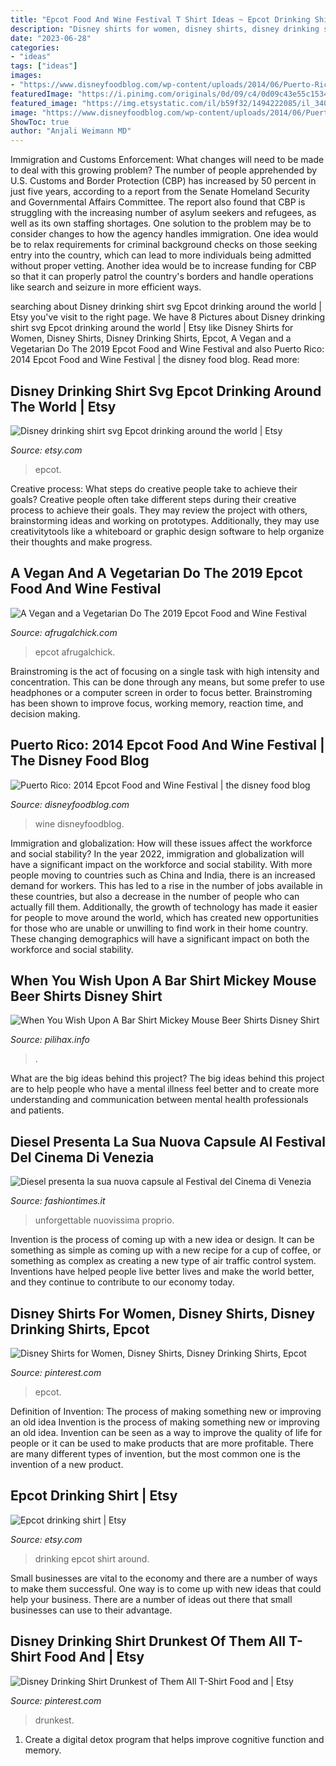 ```yaml
---
title: "Epcot Food And Wine Festival T Shirt Ideas ~ Epcot Drinking Shirt"
description: "Disney shirts for women, disney shirts, disney drinking shirts, epcot"
date: "2023-06-28"
categories:
- "ideas"
tags: ["ideas"]
images:
- "https://www.disneyfoodblog.com/wp-content/uploads/2014/06/Puerto-Rico-Menu-FW-Fest.jpg"
featuredImage: "https://i.pinimg.com/originals/0d/09/c4/0d09c43e55c1534b6308ca35278690ba.jpg"
featured_image: "https://img.etsystatic.com/il/b59f32/1494222085/il_340x270.1494222085_ndly.jpg?version=0"
image: "https://www.disneyfoodblog.com/wp-content/uploads/2014/06/Puerto-Rico-Menu-FW-Fest.jpg"
ShowToc: true
author: "Anjali Weimann MD"
---
```



Immigration and Customs Enforcement: What changes will need to be made to deal with this growing problem?
The number of people apprehended by U.S. Customs and Border Protection (CBP) has increased by 50 percent in just five years, according to a report from the Senate Homeland Security and Governmental Affairs Committee. The report also found that CBP is struggling with the increasing number of asylum seekers and refugees, as well as its own staffing shortages.
One solution to the problem may be to consider changes to how the agency handles immigration. One idea would be to relax requirements for criminal background checks on those seeking entry into the country, which can lead to more individuals being admitted without proper vetting. Another idea would be to increase funding for CBP so that it can properly patrol the country's borders and handle operations like search and seizure in more efficient ways.

	

		
searching about Disney drinking shirt svg Epcot drinking around the world | Etsy you've visit to the right page. We have 8 Pictures about Disney drinking shirt svg Epcot drinking around the world | Etsy like Disney Shirts for Women, Disney Shirts, Disney Drinking Shirts, Epcot, A Vegan and a Vegetarian Do The 2019 Epcot Food and Wine Festival and also Puerto Rico: 2014 Epcot Food and Wine Festival | the disney food blog. Read more:
		
    
## Disney Drinking Shirt Svg Epcot Drinking Around The World | Etsy

<img loading=lazy src="https://i.etsystatic.com/17189290/r/il/bc0c44/1857292435/il_794xN.1857292435_9xip.jpg" onerror="this.onerror=null;this.src='https://tse1.mm.bing.net/th?id=OIP.5xta2Z4RjJ0mB1OkhXQ9TwHaHa&amp;pid=15.1';" alt="Disney drinking shirt svg Epcot drinking around the world | Etsy">

_Source: etsy.com_

>epcot. 

	

Creative process: What steps do creative people take to achieve their goals?
Creative people often take different steps during their creative process to achieve their goals. They may review the project with others, brainstorming ideas and working on prototypes. Additionally, they may use creativitytools like a whiteboard or graphic design software to help organize their thoughts and make progress.

    
## A Vegan And A Vegetarian Do The 2019 Epcot Food And Wine Festival

<img loading=lazy src="https://www.afrugalchick.com/wp-content/uploads/2019/09/A-Vegan-and-a-Vegetarian-Do-The-2019-Epcot-Food-and-Wine-Festival.png" onerror="this.onerror=null;this.src='https://tse3.mm.bing.net/th?id=OIP.G31b3CkFpCwfZsbqKBmC6gHaLG&amp;pid=15.1';" alt="A Vegan and a Vegetarian Do The 2019 Epcot Food and Wine Festival">

_Source: afrugalchick.com_

>epcot afrugalchick. 

	

Brainstroming is the act of focusing on a single task with high intensity and concentration. This can be done through any means, but some prefer to use headphones or a computer screen in order to focus better. Brainstroming has been shown to improve focus, working memory, reaction time, and decision making.

    
## Puerto Rico: 2014 Epcot Food And Wine Festival | The Disney Food Blog

<img loading=lazy src="https://www.disneyfoodblog.com/wp-content/uploads/2014/06/Puerto-Rico-Menu-FW-Fest.jpg" onerror="this.onerror=null;this.src='https://tse3.mm.bing.net/th?id=OIP.88TQnW7ruku-NowRb_cC3gHaMW&amp;pid=15.1';" alt="Puerto Rico: 2014 Epcot Food and Wine Festival | the disney food blog">

_Source: disneyfoodblog.com_

>wine disneyfoodblog. 

	

Immigration and globalization: How will these issues affect the workforce and social stability?
In the year 2022, immigration and globalization will have a significant impact on the workforce and social stability. With more people moving to countries such as China and India, there is an increased demand for workers. This has led to a rise in the number of jobs available in these countries, but also a decrease in the number of people who can actually fill them. Additionally, the growth of technology has made it easier for people to move around the world, which has created new opportunities for those who are unable or unwilling to find work in their home country. These changing demographics will have a significant impact on both the workforce and social stability.

    
## When You Wish Upon A Bar Shirt Mickey Mouse Beer Shirts Disney Shirt

<img loading=lazy src="https://images-na.ssl-images-amazon.com/images/I/81tr8IVMyQL._AC_UL1000_.jpg" onerror="this.onerror=null;this.src='https://tse1.mm.bing.net/th?id=OIP.srnfzRIprnw6G8q8HbZZLQHaHa&amp;pid=15.1';" alt="When You Wish Upon A Bar Shirt Mickey Mouse Beer Shirts Disney Shirt">

_Source: pilihax.info_

>. 

	

What are the big ideas behind this project?
The big ideas behind this project are to help people who have a mental illness feel better and to create more understanding and communication between mental health professionals and patients.

    
## Diesel Presenta La Sua Nuova Capsule Al Festival Del Cinema Di Venezia

<img loading=lazy src="https://www.fashiontimes.it/wp-content/uploads/media/2020/09/diesel-capsule-collection-piazza-san-marco-venezia-festival-del-cinema-3-1024x683.jpg" onerror="this.onerror=null;this.src='https://tse4.mm.bing.net/th?id=OIP.z0XwwA9j-mtMIjikfHt3HQHaE8&amp;pid=15.1';" alt="Diesel presenta la sua nuova capsule al Festival del Cinema di Venezia">

_Source: fashiontimes.it_

>unforgettable nuovissima proprio. 

	

Invention is the process of coming up with a new idea or design. It can be something as simple as coming up with a new recipe for a cup of coffee, or something as complex as creating a new type of air traffic control system. Inventions have helped people live better lives and make the world better, and they continue to contribute to our economy today.

    
## Disney Shirts For Women, Disney Shirts, Disney Drinking Shirts, Epcot

<img loading=lazy src="https://i.pinimg.com/originals/f1/af/24/f1af247ea11a73e342371bf0c34abae7.jpg" onerror="this.onerror=null;this.src='https://tse1.mm.bing.net/th?id=OIP.gxreDpQZLpEMtuWPPwLLNQHaHa&amp;pid=15.1';" alt="Disney Shirts for Women, Disney Shirts, Disney Drinking Shirts, Epcot">

_Source: pinterest.com_

>epcot. 

	

Definition of Invention: The process of making something new or improving an old idea
Invention is the process of making something new or improving an old idea. Invention can be seen as a way to improve the quality of life for people or it can be used to make products that are more profitable. There are many different types of invention, but the most common one is the invention of a new product.

    
## Epcot Drinking Shirt | Etsy

<img loading=lazy src="https://img.etsystatic.com/il/b59f32/1494222085/il_340x270.1494222085_ndly.jpg?version=0" onerror="this.onerror=null;this.src='https://tse1.mm.bing.net/th?id=OIP._ZF0COhKCRAynYiOhiJTVwAAAA&amp;pid=15.1';" alt="Epcot drinking shirt | Etsy">

_Source: etsy.com_

>drinking epcot shirt around. 

	

Small businesses are vital to the economy and there are a number of ways to make them successful. One way is to come up with new ideas that could help your business. There are a number of ideas out there that small businesses can use to their advantage.

    
## Disney Drinking Shirt Drunkest Of Them All T-Shirt Food And | Etsy

<img loading=lazy src="https://i.pinimg.com/originals/0d/09/c4/0d09c43e55c1534b6308ca35278690ba.jpg" onerror="this.onerror=null;this.src='https://tse3.mm.bing.net/th?id=OIP.X5pMgJ5ntliVXoLllDHoXgHaFz&amp;pid=15.1';" alt="Disney Drinking Shirt Drunkest of Them All T-Shirt Food and | Etsy">

_Source: pinterest.com_

>drunkest. 

	

1. Create a digital detox program that helps improve cognitive function and memory.

